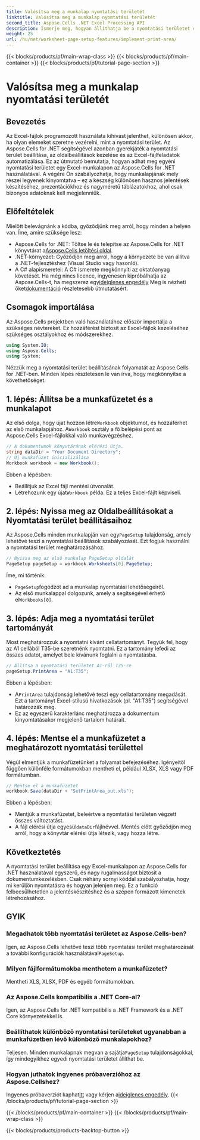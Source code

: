 ```yaml
---
title: Valósítsa meg a munkalap nyomtatási területét
linktitle: Valósítsa meg a munkalap nyomtatási területét
second_title: Aspose.Cells .NET Excel Processing API
description: Ismerje meg, hogyan állíthatja be a nyomtatási területet egy Excel-munkalapon az Aspose.Cells for .NET használatával. Útmutató lépésről lépésre a munkafüzet nyomtatott szakaszainak vezérléséhez.
weight: 25
url: /hu/net/worksheet-page-setup-features/implement-print-area/
---
```


{{< blocks/products/pf/main-wrap-class >}}
{{< blocks/products/pf/main-container >}}
{{< blocks/products/pf/tutorial-page-section >}}

# Valósítsa meg a munkalap nyomtatási területét

## Bevezetés
Az Excel-fájlok programozott használata kihívást jelenthet, különösen akkor, ha olyan elemeket szeretne vezérelni, mint a nyomtatási terület. Az Aspose.Cells for .NET segítségével azonban gyerekjáték a nyomtatási terület beállítása, az oldalbeállítások kezelése és az Excel-fájlfeladatok automatizálása. Ez az útmutató bemutatja, hogyan adhat meg egyéni nyomtatási területet egy Excel-munkalapon az Aspose.Cells for .NET használatával. A végére Ön szabályozhatja, hogy munkalapjának mely részei legyenek kinyomtatva – ez a készség különösen hasznos jelentések készítéséhez, prezentációkhoz és nagyméretű táblázatokhoz, ahol csak bizonyos adatoknak kell megjelenniük.
## Előfeltételek
Mielőtt belevágnánk a kódba, győződjünk meg arról, hogy minden a helyén van. Íme, amire szüksége lesz:
- Aspose.Cells for .NET: Töltse le és telepítse az Aspose.Cells for .NET könyvtárat a[Aspose.Cells letöltési oldal](https://releases.aspose.com/cells/net/).
- .NET-környezet: Győződjön meg arról, hogy a környezete be van állítva a .NET-fejlesztéshez (Visual Studio vagy hasonló).
- A C# alapismeretei: A C# ismerete megkönnyíti az oktatóanyag követését.
 Ha még nincs licence, ingyenesen kipróbálhatja az Aspose.Cells-t, ha megszerez egy[ideiglenes engedély](https://purchase.aspose.com/temporary-license/) Meg is nézheti őket[dokumentáció](https://reference.aspose.com/cells/net/) részletesebb útmutatásért.
## Csomagok importálása
Az Aspose.Cells projektben való használatához először importálja a szükséges névtereket. Ez hozzáférést biztosít az Excel-fájlok kezeléséhez szükséges osztályokhoz és módszerekhez.
```csharp
using System.IO;
using Aspose.Cells;
using System;
```
Nézzük meg a nyomtatási terület beállításának folyamatát az Aspose.Cells for .NET-ben. Minden lépés részletesen le van írva, hogy megkönnyítse a követhetőséget.
## 1. lépés: Állítsa be a munkafüzetet és a munkalapot
 Az első dolga, hogy újat hozzon létre`Workbook` objektumot, és hozzáférhet az első munkalapjához. A`Workbook` osztály a fő belépési pont az Aspose.Cells Excel-fájlokkal való munkavégzéshez.
```csharp
// A dokumentumok könyvtárának elérési útja.
string dataDir = "Your Document Directory";
// Új munkafüzet inicializálása
Workbook workbook = new Workbook();
```
Ebben a lépésben:
- Beállítjuk az Excel fájl mentési útvonalát.
-  Létrehozunk egy újat`Workbook` példa. Ez a teljes Excel-fájlt képviseli.
## 2. lépés: Nyissa meg az Oldalbeállításokat a Nyomtatási terület beállításaihoz
 Az Aspose.Cells minden munkalapján van egy`PageSetup` tulajdonság, amely lehetővé teszi a nyomtatási beállítások szabályozását. Ezt fogjuk használni a nyomtatási terület meghatározásához.
```csharp
// Nyissa meg az első munkalap PageSetup oldalát
PageSetup pageSetup = workbook.Worksheets[0].PageSetup;
```
Íme, mi történik:
- `PageSetup`fogódzót ad a munkalap nyomtatási lehetőségeiről.
-  Az első munkalappal dolgozunk, amely a segítségével érhető el`Workbooks[0]`.
## 3. lépés: Adja meg a nyomtatási terület tartományát
Most meghatározzuk a nyomtatni kívánt cellatartományt. Tegyük fel, hogy az A1 cellából T35-be szeretnénk nyomtatni. Ez a tartomány lefedi az összes adatot, amelyet bele kívánunk foglalni a nyomtatásba.
```csharp
// Állítsa a nyomtatási területet A1-ről T35-re
pageSetup.PrintArea = "A1:T35";
```
Ebben a lépésben:
-  A`PrintArea` tulajdonság lehetővé teszi egy cellatartomány megadását. Ezt a tartományt Excel-stílusú hivatkozások (pl. "A1:T35") segítségével határozzák meg.
- Ez az egyszerű karakterlánc meghatározza a dokumentum kinyomtatásakor megjelenő tartalom határait.
## 4. lépés: Mentse el a munkafüzetet a meghatározott nyomtatási területtel
Végül elmentjük a munkafüzetünket a folyamat befejezéséhez. Igényeitől függően különféle formátumokban mentheti el, például XLSX, XLS vagy PDF formátumban.
```csharp
// Mentse el a munkafüzetet
workbook.Save(dataDir + "SetPrintArea_out.xls");
```
Ebben a lépésben:
- Mentjük a munkafüzetet, beleértve a nyomtatási területen végzett összes változtatást.
-  A fájl elérési útja egyesül`dataDir`fájlnévvel. Mentés előtt győződjön meg arról, hogy a könyvtár elérési útja létezik, vagy hozza létre.
## Következtetés
A nyomtatási terület beállítása egy Excel-munkalapon az Aspose.Cells for .NET használatával egyszerű, és nagy rugalmasságot biztosít a dokumentumkezelésben. Csak néhány sornyi kóddal szabályozhatja, hogy mi kerüljön nyomtatásra és hogyan jelenjen meg. Ez a funkció felbecsülhetetlen a jelentéskészítéshez és a szépen formázott kimenetek létrehozásához.
## GYIK
### Megadhatok több nyomtatási területet az Aspose.Cells-ben?  
 Igen, az Aspose.Cells lehetővé teszi több nyomtatási terület meghatározását a további konfigurációk használatával`PageSetup`.
### Milyen fájlformátumokba menthetem a munkafüzetet?  
Mentheti XLS, XLSX, PDF és egyéb formátumokban.
### Az Aspose.Cells kompatibilis a .NET Core-al?  
Igen, az Aspose.Cells for .NET kompatibilis a .NET Framework és a .NET Core környezetekkel is.
### Beállíthatok különböző nyomtatási területeket ugyanabban a munkafüzetben lévő különböző munkalapokhoz?  
 Teljesen. Minden munkalapnak megvan a sajátja`PageSetup` tulajdonságokkal, így mindegyikhez egyedi nyomtatási területet állíthat be.
### Hogyan juthatok ingyenes próbaverzióhoz az Aspose.Cellshez?  
Ingyenes próbaverziót kaphat[itt](https://releases.aspose.com/) vagy kérjen a[ideiglenes engedély](https://purchase.aspose.com/temporary-license/).
{{< /blocks/products/pf/tutorial-page-section >}}

{{< /blocks/products/pf/main-container >}}
{{< /blocks/products/pf/main-wrap-class >}}

{{< blocks/products/products-backtop-button >}}

